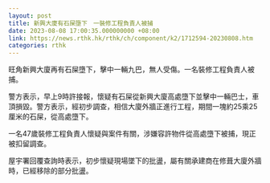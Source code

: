 ```yaml
---
layout: post
title: 新興大廈有石屎墮下　一裝修工程負責人被捕
date: 2023-08-08 17:00:35.000000000 +08:00
link: https://news.rthk.hk/rthk/ch/component/k2/1712594-20230808.htm
categories: rthk
---
```


旺角新興大廈再有石屎墮下，擊中一輛九巴，無人受傷。一名裝修工程負責人被捕。

警方表示，早上9時許接報，懷疑有石屎從新興大廈高處墮下並擊中一輛巴士，車頂損毀。警方表示，經初步調查，相信大廈外牆正進行工程，期間一塊約25乘25厘米的石屎，從高處墮下。

一名47歲裝修工程負責人懷疑與案件有關，涉嫌容許物件從高處墮下被捕，現正被扣留調查。

屋宇署回覆查詢時表示，初步懷疑現場墜下的批盪，屬有關承建商在修葺大廈外牆時，已經移除的部分批盪。
